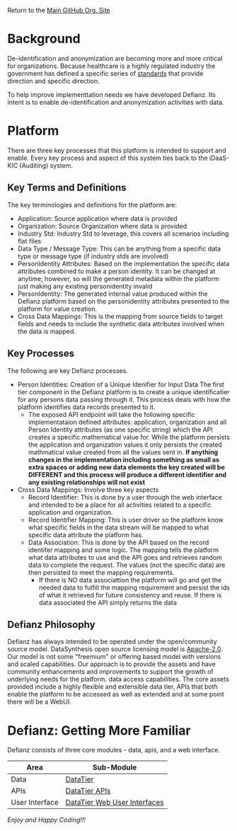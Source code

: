 Return to the <a href="https://github.com/Project-Herophilus" target="_blank">Main GitHub Org. Site</a>

# Background
De-identification and anonymization are becoming more and more critical for organizations. Because 
healthcare is a highly regulated industry the government has defined a specific series of
[standards](https://www.hhs.gov/hipaa/for-professionals/privacy/special-topics/de-identification/index.html) that
provide direction and specific direction.  

To help improve implementtation needs we have developed Defianz. Its intent 
is to enable de-identification and anonymization activities with data.

# Platform
There are three key processes that this platform is intended to support and enable. Every key process and aspect of this system ties back to the iDaaS-KIC (Auditing) system.

## Key Terms and Definitions
The key terminologies and definitions for the platform are:

- Application: Source application where data is provided 
- Organization: Source Organization where data is provided
- Industry Std: Industry Std to leverage, this covers all scenarios including flat files
- Data Type / Message Type: This can be anything from a specific data type or message type (if industry stds are involved)
- PersonIdentity Attributes: Based on the implementation the specific data attributes combined to make a person identity. 
It can be changed at anytime; however, so will the generated metadata within the platform just making any existing personidentity invalid
- PersonIdentity: The generated internal value produced within the Defianz platform based on the personidentity attributes 
presented to the platform for value creation.
- Cross Data Mappings: This is the mapping from source fields to target fields and needs to include the synthetic data attributes 
involved when the data is mapped.

## Key Processes
The following are key Defianz processes.

* Person Identities: Creation of a Unique Idenifier for Input Data
The first tier component in the Defianz platform is to create a unique identificatier for any persons data passing through it.
This process deals with how the platform identifies data records presented to it. 
  * The exposed API endpoint will take the following specific implementataion defined attributes: application, organization and 
  all Person Identity attributes (as one specific string) which the API creates a specific mathematical value for. While the 
  platform persists the application and organization values it only persists the created mathmatical value created from all
  the values sent in. 
  <b> If anything changes in the implementation including something as small as extra spaces or adding new data elements 
  the key created will be DIFFERENT and this process will produce a different identifier and any existing relationships will not
  exist </b>
* Cross Data Mappings: Involve three key aspects
  * Record Identifier: This is done by a user through the web interface and intended to be a place for all activities
  related to a specific application and organization.
  * Record Identifier Mapping: This is user driver so the platform know what specific fields in the data stream
  will be mapped to what specific data attribute the platform has.
  * Data Association: This is done by the API based on the record identifer mapping and some logic. The
    mapping tells the platform what data attributes to use and the API goes and retrieves random data to complete
    the request. The values (not the specific data) are then persisted to meet the mapping requirements.
    * If there is NO data associattion the platform will go and get the needed data to fulfill the mapping requirement 
    and persist the ids of what it retrieved for future consistency and reuse. If there is data associated the API simply 
    returns the data

## Defianz Philosophy

Defianz has always intended to be operated under the open/community source model. DataSynthesis open source
licensing model is <a href="https://opensource.org/licenses/Apache-2.0" target="_blank">Apache-2.0</a>.
Our model is not some "freemium" or offering based model with versions and scaled capabilities. Our approach is
to provide the assets and have community enhancements and improvements to support the growth of underlying needs for the
platform. data access capabilities. The core assets provided include a highly flexible and extensible data
tier, APIs that both enable the platform to be accessed as well as extended and at some point there will be a
WebUI.

# Defianz: Getting More Familiar
Defianz consists of three core modules - data, apis, and a web interface.

| Area | Sub-Module                                                                                              | 
|------|---------------------------------------------------------------------------------------------------------|
| Data | [DataTier](https://github.com/Project-Herophilus/Defianz/tree/main/DataTier/README.md)                                                                                 | 
| APIs | [DataTier APIs](https://github.com/Project-Herophilus/Defianz/tree/main/DataTier-APIs/README.md)        |
| User Interface | [DataTier Web User Interfaces](https://github.com/Project-Herophilus/Defianz/tree/main/WebUI/README.mc) |


*Enjoy and Happy Coding!!!*

